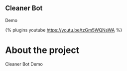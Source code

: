

## Cleaner Bot
Demo

{% plugins youtube https://youtu.be/tzGm5WQNsWA %}

# About the project
Cleaner Bot Demo


